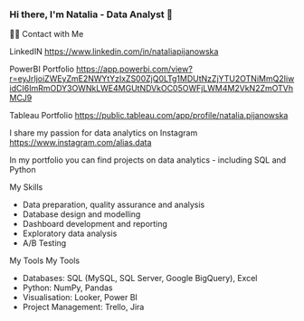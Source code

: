 ### Hi there, I'm Natalia - Data Analyst 👋


🙌🏻 Contact with Me 

LinkedIN https://www.linkedin.com/in/nataliapijanowska

PowerBI Portfolio 
https://app.powerbi.com/view?r=eyJrIjoiZWEyZmE2NWYtYzIxZS00ZjQ0LTg1MDUtNzZjYTU2OTNiMmQ2IiwidCI6ImRmODY3OWNkLWE4MGUtNDVkOC05OWFjLWM4M2VkN2ZmOTVhMCJ9
 
Tableau Portfolio https://public.tableau.com/app/profile/natalia.pijanowska

I share my passion for data analytics on Instagram https://www.instagram.com/alias.data
 
 
In my portfolio you can find projects on data analytics - including SQL and Python

My Skills

- Data preparation, quality assurance and analysis 
- Database design and modelling 
- Dashboard development and reporting 
- Exploratory data analysis
- A/B Testing

My Tools My Tools

- Databases: SQL (MySQL, SQL Server, Google BigQuery), Excel 
- Python: NumPy, Pandas
- Visualisation: Looker, Power BI 
- Project Management: Trello, Jira


